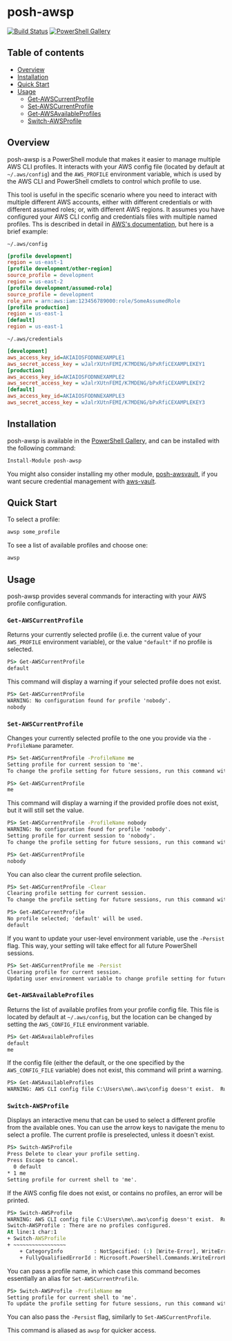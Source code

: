 # posh-awsp

[![Build Status](https://img.shields.io/travis/jonscheiding/posh-awsp.svg)](https://travis-ci.org/jonscheiding/posh-awsp)
[![PowerShell Gallery](https://img.shields.io/powershellgallery/v/posh-awsp.svg)](https://www.powershellgallery.com/packages/posh-awsp)

## Table of contents

- [Overview](#Overview)
- [Installation](#Installation)
- [Quick Start](#Quick-Start)
- [Usage](#Usage)
  - [Get-AWSCurrentProfile](#Get-AWSCurrentProfile)
  - [Set-AWSCurrentProfile](#Set-AWSCurrentProfile)
  - [Get-AWSAvailableProfiles](#Get-AWSAvailableProfiles)
  - [Switch-AWSProfile](#Switch-AWSProfile)

## Overview

posh-awsp is a PowerShell module that makes it easier to manage multiple AWS CLI profiles.  It interacts with your AWS config file (located by default at `~/.aws/config`) and the `AWS_PROFILE` environment variable, which is used by the AWS CLI and PowerShell cmdlets to control which profile to use.

This tool is useful in the specific scenario where you need to interact with multiple different AWS accounts, either with different credentials or with different assumed roles; or, with different AWS regions.  It assumes you have configured your AWS CLI config and credentials files with multiple named profiles.  Ths is described in detail in [AWS's documentation](https://docs.aws.amazon.com/cli/latest/userguide/cli-configure-files.html), but here is a brief example:

`~/.aws/config`

```ini
[profile development]
region = us-east-1
[profile development/other-region]
source_profile = development
region = us-east-2
[profile development/assumed-role]
source_profile = development
role_arn = arn:aws:iam:123456789000:role/SomeAssumedRole
[profile production]
region = us-east-1
[default]
region = us-east-1
```

`~/.aws/credentials`

```ini
[development]
aws_access_key_id=AKIAIOSFODNNEXAMPLE1
aws_secret_access_key = wJalrXUtnFEMI/K7MDENG/bPxRfiCEXAMPLEKEY1
[production]
aws_access_key_id=AKIAIOSFODNNEXAMPLE2
aws_secret_access_key = wJalrXUtnFEMI/K7MDENG/bPxRfiCEXAMPLEKEY2
[default]
aws_access_key_id=AKIAIOSFODNNEXAMPLE3
aws_secret_access_key = wJalrXUtnFEMI/K7MDENG/bPxRfiCEXAMPLEKEY3
```

## Installation

posh-awsp is available in the [PowerShell Gallery](https://www.powershellgallery.com/packages/posh-awsp), and can be installed with the following command:

```powershell
Install-Module posh-awsp
```

You might also consider installing my other module, [posh-awsvault](https://github.com/jonscheiding/posh-awsvault), if you want secure credential management with [aws-vault](https://github.com/99designs/aws-vault).

## Quick Start

To select a profile:

```powershell
awsp some_profile
```

To see a list of available profiles and choose one:

```powershell
awsp
```

## Usage

posh-awsp provides several commands for interacting with your AWS profile configuration.

### `Get-AWSCurrentProfile`

Returns your currently selected profile (i.e. the current value of your `AWS_PROFILE` environment variable), or the value `"default"` if no profile is selected.

```cmd
PS> Get-AWSCurrentProfile
default
```

This command will display a warning if your selected profile does not exist.

```cmd
PS> Get-AWSCurrentProfile
WARNING: No configuration found for profile 'nobody'.
nobody
```

### `Set-AWSCurrentProfile`

Changes your currently selected profile to the one you provide via the `-ProfileName` parameter.

```cmd
PS> Set-AWSCurrentProfile -ProfileName me
Setting profile for current session to 'me'.
To change the profile setting for future sessions, run this command with the -Persist argument.
```

```cmd
PS> Get-AWSCurrentProfile
me
```

This command will display a warning if the provided profile does not exist, but it will still set the value.

```cmd
PS> Set-AWSCurrentProfile -ProfileName nobody
WARNING: No configuration found for profile 'nobody'.
Setting profile for current session to 'nobody'.
To change the profile setting for future sessions, run this command with the -Persist argument.
```

```cmd
PS> Get-AWSCurrentProfile
nobody
```

You can also clear the current profile selection.

```cmd
PS> Set-AWSCurrentProfile -Clear
Clearing profile setting for current session.
To change the profile setting for future sessions, run this command with the -Persist argument.
```

```cmd
PS> Get-AWSCurrentProfile
No profile selected; 'default' will be used.
default
```

If you want to update your user-level environment variable, use the `-Persist` flag.
This way, your setting will take effect for all future PowerShell sessions.

```cmd
PS> Set-AWSCurrentProfile me -Persist
Clearing profile for current session.
Updating user environment variable to change profile setting for future sessions.
```

### `Get-AWSAvailableProfiles`

Returns the list of available profiles from your profile config file.  This file is located by default at `~/.aws/config`, but the location can be changed by setting the `AWS_CONFIG_FILE` environment variable.

```cmd
PS> Get-AWSAvailableProfiles
default
me
```

If the config file (either the default, or the one specified by the `AWS_CONFIG_FILE` variable) does not exist, this command will print a warning.

```cmd
PS> Get-AWSAvailableProfiles
WARNING: AWS CLI config file C:\Users\me\.aws\config doesn't exist.  Run 'aws configure' to create it.
```

### `Switch-AWSProfile`

Displays an interactive menu that can be used to select a different profile from the available ones. You can use the arrow keys to navigate the menu to select a profile. The current profile is preselected, unless it doesn't exist.

```cmd
PS> Switch-AWSProfile
Press Delete to clear your profile setting.
Press Escape to cancel.
  0 default
* 1 me
Setting profile for current shell to 'me'.
```

If the AWS config file does not exist, or contains no profiles, an error will be printed.

```cmd
PS> Switch-AWSProfile
WARNING: AWS CLI config file C:\Users\me\.aws\config doesn't exist.  Run 'aws configure' to create it.
Switch-AWSProfile : There are no profiles configured.
At line:1 char:1
+ Switch-AWSProfile
+ ~~~~~~~~~~~~~~~~~
    + CategoryInfo          : NotSpecified: (:) [Write-Error], WriteErrorException
    + FullyQualifiedErrorId : Microsoft.PowerShell.Commands.WriteErrorException,Switch-AWSProfile
```

You can pass a profile name, in which case this command becomes essentially an alias for `Set-AWSCurrentProfile`.

```cmd
PS> Switch-AWSProfile -ProfileName me
Setting profile for current shell to 'me'.
To update the profile setting for future sessions, run this command with the -Persist argument.
```

You can also pass the `-Persist` flag, similarly to `Set-AWSCurrentProfile`.

This command is aliased as `awsp` for quicker access.
